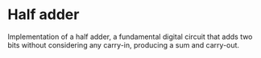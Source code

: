 # Half adder

Implementation of a half adder, a fundamental digital circuit that adds two bits without considering any carry-in, producing a sum and carry-out.
